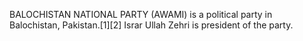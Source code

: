 BALOCHISTAN NATIONAL PARTY (AWAMI) is a political party in Balochistan, Pakistan.[1][2] Israr Ullah Zehri is president of the party.
